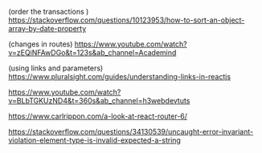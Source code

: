 (order the transactions ) https://stackoverflow.com/questions/10123953/how-to-sort-an-object-array-by-date-property

(changes in routes) https://www.youtube.com/watch?v=zEQiNFAwDGo&t=123s&ab_channel=Academind

(using links and parameters) https://www.pluralsight.com/guides/understanding-links-in-reactjs

https://www.youtube.com/watch?v=BLbTGKUzND4&t=360s&ab_channel=h3webdevtuts

https://www.carlrippon.com/a-look-at-react-router-6/

https://stackoverflow.com/questions/34130539/uncaught-error-invariant-violation-element-type-is-invalid-expected-a-string

